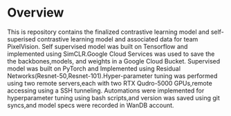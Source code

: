 # Overview
This is repository contains the finalized contrastive learning model and self-superised contrastive learning model and associated data for team PixelVision.
Self supervised model was built on Tensorflow and implemented using SimCLR.Google Cloud Services was used to save the the backbones,models, and weights in a Google Cloud Bucket.
Supervised model was built on PyTorch and Implemented using Residual Networks(Resnet-50,Resnet-101).Hyper-parameter tuning was performed using two remote servers,each with two RTX Qudro-5000 GPUs,remote accessing using a SSH tunneling.
Automations were implemented for hyperparameter tuning using bash scripts,and version was saved using git syncs,and model specs were recorded in WanDB account.
